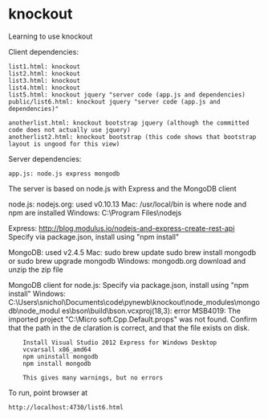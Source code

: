 knockout
========

Learning to use knockout

Client dependencies:

    list1.html: knockout
    list2.html: knockout
    list3.html: knockout
    list4.html: knockout
    list5.html: knockout jquery "server code (app.js and dependencies)
    public/list6.html: knockout jquery "server code (app.js and dependencies)"

    anotherlist.html: knockout bootstrap jquery (although the committed code does not actually use jquery)
    anotherlist2.html: knockout bootstrap (this code shows that bootstrap layout is ungood for this view)

Server dependencies:

    app.js: node.js express mongodb

The server is based on node.js with Express and the MongoDB client

node.js:
    nodejs.org: used v0.10.13
    Mac: /usr/local/bin is where node and npm are installed
    Windows: C:\Program Files\nodejs

Express:
    http://blog.modulus.io/nodejs-and-express-create-rest-api
    Specify via package.json, install using "npm install"

MongoDB:
    used v2.4.5
    Mac:
        sudo brew update
        sudo brew install mongodb
        or
        sudo brew upgrade mongodb
    Windows:
        mongodb.org
        download and unzip the zip file

MongoDB client for node.js:
    Specify via package.json, install using "npm install"
    Windows:
        C:\Users\snichol\Documents\code\pynewb\knockout\node_modules\mongodb\node_modul
        es\bson\build\bson.vcxproj(18,3): error MSB4019: The imported project "C:\Micro
        soft.Cpp.Default.props" was not found. Confirm that the path in the <Import> de
        claration is correct, and that the file exists on disk.

        Install Visual Studio 2012 Express for Windows Desktop
        vcvarsall x86_amd64
        npm uninstall mongodb
        npm install mongodb
        
        This gives many warnings, but no errors

To run, point browser at

    http://localhost:4730/list6.html
